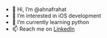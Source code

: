 - 👋 Hi, I’m @ahnafrahat
- 👀 I’m interested in iOS development
- 🌱 I’m currently learning python
- 📫 Reach me on [LinkedIn](https://www.linkedin.com/in/ahnaf-rahat-761956a0/)

<!---
ahnafrahat/ahnafrahat is a ✨ special ✨ repository because its `README.md` (this file) appears on your GitHub profile.
You can click the Preview link to take a look at your changes.
--->
